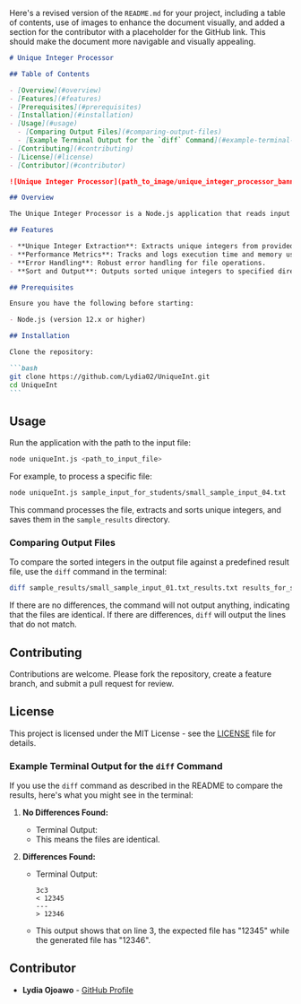 Here's a revised version of the `README.md` for your project, including a table of contents, use of images to enhance the document visually, and added a section for the contributor with a placeholder for the GitHub link. This should make the document more navigable and visually appealing.

````markdown
# Unique Integer Processor

## Table of Contents

- [Overview](#overview)
- [Features](#features)
- [Prerequisites](#prerequisites)
- [Installation](#installation)
- [Usage](#usage)
  - [Comparing Output Files](#comparing-output-files)
  - [Example Terminal Output for the `diff` Command](#example-terminal-output-for-the-diff-command)
- [Contributing](#contributing)
- [License](#license)
- [Contributor](#contributor)

![Unique Integer Processor](path_to_image/unique_integer_processor_banner.jpg)

## Overview

The Unique Integer Processor is a Node.js application that reads input files containing integers, identifies all unique integers, sorts them, and then writes the sorted list to new files. This utility includes built-in performance tracking and is efficient for processing large datasets.

## Features

- **Unique Integer Extraction**: Extracts unique integers from provided text files.
- **Performance Metrics**: Tracks and logs execution time and memory usage.
- **Error Handling**: Robust error handling for file operations.
- **Sort and Output**: Outputs sorted unique integers to specified directory.

## Prerequisites

Ensure you have the following before starting:

- Node.js (version 12.x or higher)

## Installation

Clone the repository:

```bash
git clone https://github.com/Lydia02/UniqueInt.git
cd UniqueInt
```
````

## Usage

Run the application with the path to the input file:

```bash
node uniqueInt.js <path_to_input_file>
```

For example, to process a specific file:

```bash
node uniqueInt.js sample_input_for_students/small_sample_input_04.txt
```

This command processes the file, extracts and sorts unique integers, and saves them in the `sample_results` directory.

### Comparing Output Files

To compare the sorted integers in the output file against a predefined result file, use the `diff` command in the terminal:

```bash
diff sample_results/small_sample_input_01.txt_results.txt results_for_sample_inputs/small_sample_input_01.txt_result.txt
```

If there are no differences, the command will not output anything, indicating that the files are identical. If there are differences, `diff` will output the lines that do not match.

## Contributing

Contributions are welcome. Please fork the repository, create a feature branch, and submit a pull request for review.

## License

This project is licensed under the MIT License - see the [LICENSE](LICENSE.md) file for details.

### Example Terminal Output for the `diff` Command

If you use the `diff` command as described in the README to compare the results, here's what you might see in the terminal:

1. **No Differences Found:**

   - Terminal Output: _<no output>_
   - This means the files are identical.

2. **Differences Found:**
   - Terminal Output:
     ```
     3c3
     < 12345
     ---
     > 12346
     ```
   - This output shows that on line 3, the expected file has "12345" while the generated file has "12346".

## Contributor

- **Lydia Ojoawo** - [GitHub Profile](https://github.com/Lydia02)

```

```
